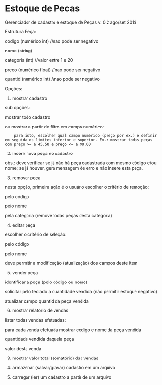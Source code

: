 # Estoque de Pecas
 
Gerenciador de cadastro e estoque de Peças     v. 0.2        ago/set 2019

Estrutura Peça:

codigo (numérico int) //nao pode ser negativo

nome (string)

categoria (int) //valor entre 1 e 20

preco (numérico float) //nao pode ser negativo

quantid (numérico int) //nao pode ser negativo

Opções:

1. mostrar cadastro

sub opções:

mostrar todo cadastro

ou mostrar a partir de filtro em campo numérico:

        para isto, escolher qual campo numérico (preço por ex.) e definir em seguida os limites inferior e superior. Ex.: mostrar todas peças com preço >= a 45.50 e preço <= a 90.00


2. inserir nova peça no cadastro

obs.: deve verificar se já não há peça cadastrada com mesmo código e/ou nome; se já houver, gera mensagem de erro e não insere esta peça.

3. remover peça

nesta opção, primeira ação é o usuário escolher o critério de remoção:

  pelo código
  
  pelo nome
  
  pela categoria (remove todas peças desta categoria)
  

4. editar peça

escolher o critério de seleção:


  pelo código
  
  pelo nome
  
deve permitir a modificação (atualização) dos campos deste item


5. vender peça

identificar a peça (pelo código ou nome)

solicitar pelo teclado a quantidade vendida (não permitir estoque negativo)

atualizar campo quantid da peça vendida

6. mostrar relatorio de vendas

listar todas vendas efetuadas:

para cada venda efetuada mostrar
 codigo e nome da peça vendida 
 
 quantidade vendida daquela peça
 
 valor desta venda
 
 3. mostrar valor total (somatório) das vendas

7. armazenar (salvar/gravar) cadastro em um arquivo

8. carregar (ler) um cadastro a partir de um arquivo
